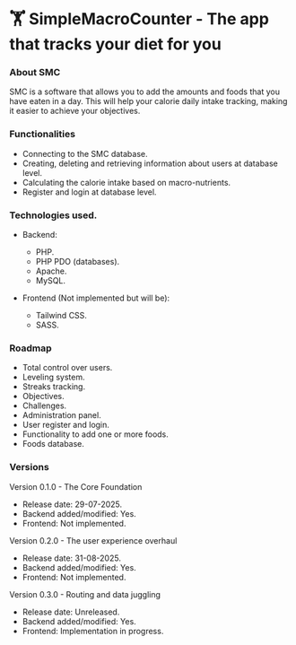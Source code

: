# 🏋️ SimpleMacroCounter - The app that tracks your diet for you

### About SMC
SMC is a software that allows you to add the amounts and foods that you have eaten in a day. This will help your calorie daily intake tracking, making it easier to achieve your objectives.

### Functionalities
- Connecting to the SMC database.
- Creating, deleting and retrieving information about users at database level.
- Calculating the calorie intake based on macro-nutrients.
- Register and login at database level.

### Technologies used.
- Backend:
    - PHP.
    - PHP PDO (databases).
    - Apache.
    - MySQL.

- Frontend (Not implemented but will be):
    - Tailwind CSS.
    - SASS.

### Roadmap
- Total control over users.
- Leveling system.
- Streaks tracking.
- Objectives.
- Challenges.
- Administration panel.
- User register and login.
- Functionality to add one or more foods.
- Foods database.

### Versions
Version 0.1.0 - The Core Foundation
- Release date: 29-07-2025.
- Backend added/modified: Yes.
- Frontend: Not implemented.

Version 0.2.0 - The user experience overhaul
- Release date: 31-08-2025.
- Backend added/modified: Yes.
- Frontend: Not implemented.

Version 0.3.0 - Routing and data juggling
- Release date: Unreleased.
- Backend added/modified: Yes.
- Frontend: Implementation in progress.
